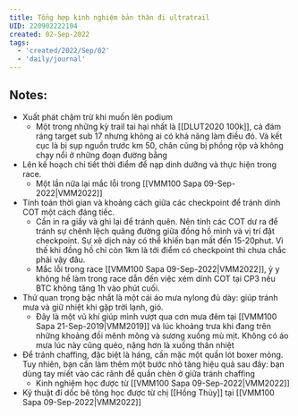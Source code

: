 ```yaml
---
title: Tổng hợp kinh nghiệm bản thân đi ultratrail
UID: 220902222104
created: 02-Sep-2022
tags:
  - 'created/2022/Sep/02'
  - 'daily/journal'
---
```

## Notes:
- Xuất phát chậm trừ khi muốn lên podium
	- Một trong những kỳ trail tai hại nhất là [[DLUT2020 100k]], cả đám ráng target sub 17 nhưng không ai có khả năng làm điều đó. Và kết cục là bị sụp nguồn trước km 50, chân cũng bị phồng rộp và không chạy nổi ở những đoạn đường bằng
- Lên kế hoạch chi tiết thời điểm để nạp dinh dưỡng và thực hiện trong race.
	- Một lần nữa lại mắc lỗi trong [[VMM100 Sapa 09-Sep-2022|VMM2022]]
- Tính toán thời gian và khoảng cách giữa các checkpoint để tránh dính COT một cách đáng tiếc.
	- Cần in ra giấy và ghi lại để tránh quên. Nên tính các COT dư ra để tránh sự chênh lệch quãng đường giữa đồng hồ mình và vị trí đặt checkpoint. Sự xê dịch này có thể khiến bạn mất đến 15-20phut. Vì thế khi đồng hồ chỉ còn 1km là tới điểm có checkpoint thì chưa chắc phải vậy đâu.
	- Mắc lỗi trong race [[VMM100 Sapa 09-Sep-2022|VMM2022]], ỷ y không hề làm trong race dẫn đến việc xém dính COT tại CP3 nếu BTC không tăng 1h vào phút cuối.
- Thứ quan trọng bậc nhất là một cái áo mưa nylong đủ dày: giúp tránh mưa và giữ nhiệt khi gặp trời lạnh, gió.
	- Đây là một vũ khí giúp mình vượt qua cơn mưa đêm tại [[VMM100 Sapa 21-Sep-2019|VMM2019]] và lúc khoảng trưa khi đang trên những khoảng đồi mênh mông và sương xuống mù mịt. Không có áo mưa lúc này cũng quéo, nặng hơn là xuống thân nhiệt
- Để tránh chaffing, đặc biệt là háng, cần mặc một quần lót boxer mỏng. Tuy nhiên, bạn cần làm thêm một bước nhỏ tăng hiệu quả sau đây: bạn dùng tay miết vào các rãnh để quần chèn ở giữa tránh chaffing
	- Kinh nghiệm học được từ [[VMM100 Sapa 09-Sep-2022|VMM2022]]
- Kỹ thuật đi dốc bê tông học được từ chị [[Hồng Thủy]] tại [[VMM100 Sapa 09-Sep-2022|VMM2022]]
